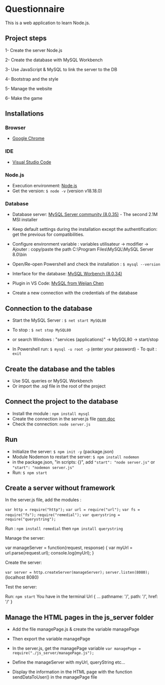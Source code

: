 # Questionnaire 

This is a web application to learn Node.js. 


## Project steps

1- Create the server Node.js  

2- Create the database with MySQL Workbench  

3- Use JavaScript & MySQL to link the server to the DB  

4- Bootstrap and the style   

5- Manage the website   

6- Make the game   


## Installations

### Browser 

- [Google Chrome](https://www.google.com/intl/fr/chrome/gsem/download/?brand=ORZA&ds_kid=43700075934932895&gclid=Cj0KCQiAkKqsBhC3ARIsAEEjuJgvA627mYtDSDWpF5kJbRGhHfV9Rh6AXnjCxr6_bsHhzm7hvK7f5V0aAmLnEALw_wcB&gclsrc=aw.ds)   

### IDE 

- [Visual Studio Code](https://code.visualstudio.com/)

### Node.js 

- Execution environment: [Node.js](https://nodejs.org/en/download)
- Get the version: `$ node -v` (version v18.18.0)

### Database 

- Database server: [MySQL Server community (8.0.35)](https://dev.mysql.com/downloads/installer/) - The second 2.1M MSI installer
- Keep default settings during the installation except the authentification: get the previous for compatibilities. 
- Configure environment variable : variables utilisateur -> modifier -> Ajouter : copy/paste the path C:\Program Files\MySQL\MySQL Server 8.0\bin
- Open/Re-open Powershell and check the installation : `$ mysql --version`

- Interface for the database:  [MySQL Worbench (8.0.34)](https://dev.mysql.com/downloads/workbench/)

- Plugin in VS Code: [MySQL from Weijan Chen](https://www.youtube.com/watch?v=o2x_pZ1dk1c)
- Create a new connection with the credentials of the database 


## Connection to the database

- Start the MySQL Server : `$ net start MySQL80` 
- To stop : `$ net stop MySQL80`
- or search Windows : "services (applications)" -> MySQL80 -> start/stop 

- In Powershell run: `$ mysql -u root -p` (enter your password) - To quit : `exit`


## Create the database and the tables 

- Use SQL queries or MySQL Workbench 
- Or import the .sql file in the root of the project 


## Connect the project to the database 

- Install the module : `npm install mysql`
- Create the connection in the server.js file [npm doc](https://www.npmjs.com/package/mysql)
- Check the connection: `node server.js`

## Run 

- Initialize the server: `$ npm init -y` (package.json)
- Module Nodemon to restart the server: `$ npm install nodemon` 
- in the package.json, "in scripts: {}", add `"start": "node server.js"` or `"start": "nodemon server.js"` 
- Run: `$ npm start`


## Create a server without framework 

In the server.js file, add the modules : 

`var http = require("http");`
`var url = require("url");`
`var fs = require("fs");`
`require("remedial");`
`var querystring = require("querystring");`

Run : `npm install remedial` then `npm install querystring`

Manage the server: 

var manageServer = function(request, response) {
    var myUrl = url.parse(request.url); 
    console.log(myUrl); 
}

Create the server: 

`var server = http.createServer(manageServer);`
`server.listen(8080);` (localhost 8080)

Test the server: 

Run: `npm start`
You have in the terminal 
Url {
  ...
  pathname: '/',
  path: '/',
  href: '/'
}


## Manage the HTML pages in the js_server folder 

- Add the file managePage.js & create the variable managePage 
- Then export the variable managePage

- In the server.js, get the managePage variable `var managePage = require("./js_server/managePage.js"); `
- Define the manageServer with myUrl, queryString etc... 

- Display the information in the HTML page with the function sendDataToUser() in the managePage file 

